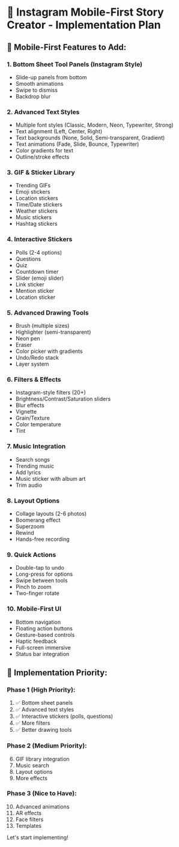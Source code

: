 # 🎨 Instagram Mobile-First Story Creator - Implementation Plan

## 📱 Mobile-First Features to Add:

### 1. **Bottom Sheet Tool Panels** (Instagram Style)
- Slide-up panels from bottom
- Smooth animations
- Swipe to dismiss
- Backdrop blur

### 2. **Advanced Text Styles**
- Multiple font styles (Classic, Modern, Neon, Typewriter, Strong)
- Text alignment (Left, Center, Right)
- Text backgrounds (None, Solid, Semi-transparent, Gradient)
- Text animations (Fade, Slide, Bounce, Typewriter)
- Color gradients for text
- Outline/stroke effects

### 3. **GIF & Sticker Library**
- Trending GIFs
- Emoji stickers
- Location stickers
- Time/Date stickers
- Weather stickers
- Music stickers
- Hashtag stickers

### 4. **Interactive Stickers**
- Polls (2-4 options)
- Questions
- Quiz
- Countdown timer
- Slider (emoji slider)
- Link sticker
- Mention sticker
- Location sticker

### 5. **Advanced Drawing Tools**
- Brush (multiple sizes)
- Highlighter (semi-transparent)
- Neon pen
- Eraser
- Color picker with gradients
- Undo/Redo stack
- Layer system

### 6. **Filters & Effects**
- Instagram-style filters (20+)
- Brightness/Contrast/Saturation sliders
- Blur effects
- Vignette
- Grain/Texture
- Color temperature
- Tint

### 7. **Music Integration**
- Search songs
- Trending music
- Add lyrics
- Music sticker with album art
- Trim audio

### 8. **Layout Options**
- Collage layouts (2-6 photos)
- Boomerang effect
- Superzoom
- Rewind
- Hands-free recording

### 9. **Quick Actions**
- Double-tap to undo
- Long-press for options
- Swipe between tools
- Pinch to zoom
- Two-finger rotate

### 10. **Mobile-First UI**
- Bottom navigation
- Floating action buttons
- Gesture-based controls
- Haptic feedback
- Full-screen immersive
- Status bar integration

## 🎯 Implementation Priority:

### Phase 1 (High Priority):
1. ✅ Bottom sheet panels
2. ✅ Advanced text styles
3. ✅ Interactive stickers (polls, questions)
4. ✅ More filters
5. ✅ Better drawing tools

### Phase 2 (Medium Priority):
6. GIF library integration
7. Music search
8. Layout options
9. More effects

### Phase 3 (Nice to Have):
10. Advanced animations
11. AR effects
12. Face filters
13. Templates

Let's start implementing!
